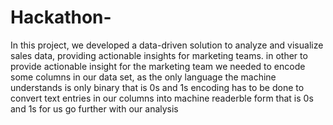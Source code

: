 # Hackathon-
In this project, we developed a data-driven solution to analyze and visualize sales data, providing actionable insights for marketing teams. 
in other to provide actionable insight for the marketing team we needed to encode some columns in our data set, as the only language the machine understands is only binary that is 0s and 1s encoding has to be done to convert text entries in our columns into machine readerble form that is 0s and 1s for us go further with our analysis 
